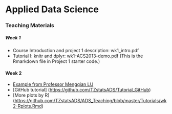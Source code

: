 # Applied Data Science 
### Teaching Materials

##### Week 1
- Course Introduction and project 1 description: wk1_intro.pdf
- Tutorial I: knitr and dplyr: wk1-ACS2013-demo.pdf (This is the Rmarkdown file in Project 1 starter code.)

#### Week 2
- [Example from Professor Mengqian LU](https://github.com/MRandomMax/EDAV/blob/master/Examples/John%20Snow%20Cholera%20Map.R)
- [GitHub tutorial] (https://github.com/TZstatsADS/Tutorial_GitHub)
- [More plots by R] (https://github.com/TZstatsADS/ADS_Teaching/blob/master/Tutorials/wk2-Rplots.Rmd)
